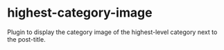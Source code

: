 # highest-category-image
Plugin to display the category image of the highest-level category next to the post-title.
